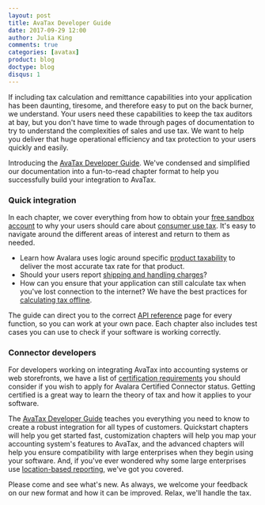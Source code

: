 ```yaml
---
layout: post
title: AvaTax Developer Guide
date: 2017-09-29 12:00
author: Julia King
comments: true
categories: [avatax]
product: blog
doctype: blog
disqus: 1
---
```

If including tax calculation and remittance capabilities into your application has been daunting, tiresome, and therefore easy to put on the back burner, we understand. Your users need these capabilities to keep the tax auditors at bay, but you don't have time to wade through pages of documentation to try to understand the complexities of sales and use tax. We want to help you deliver that huge operational efficiency and tax protection to your users quickly and easily. 

Introducing the <a href="/avatax/dev-guide/">AvaTax Developer Guide</a>.  We've condensed and simplified our documentation into a fun-to-read chapter format to help you successfully build your integration to AvaTax. 

<h3>Quick integration</h3>
In each chapter, we cover everything from how to obtain your <a href="/avatax/signup/">free sandbox account</a> to why your users should care about <a href="/avatax/dev-guide/consumer-use-tax/">consumer use tax</a>. It's easy to navigate around the different areas of interest and return to them as needed.
<ul class="normal">
    <li>Learn how Avalara uses logic around specific <a href="/avatax/dev-guide/product-taxability/">product taxability</a> to deliver the most accurate tax rate for that product. </li>
    <li>Should your users report <a href="/avatax/dev-guide/shipping-and-handling/">shipping and handling charges</a>?</li>
    <li>How can you ensure that your application can still calculate tax when you've lost connection to the internet? We have the best practices for <a href="/avatax/dev-guide/calculating-tax-offline/">calculating tax offline</a>.</li>
</ul>

The guide can direct you to the correct <a href="/api-reference/avatax/rest/v2/">API reference</a> page for every function, so you can work at your own pace. Each chapter also includes test cases you can use to check if your software is working correctly.

<h3>Connector developers</h3>

For developers working on integrating AvaTax into accounting systems or web storefronts, we have a list of <a href="/certification/avatax/use-tax/">certification requirements</a> you should consider if you wish to apply for Avalara Certified Connector status. Getting certified is a great way to learn the theory of tax and how it applies to your software.

The <a href="/avatax/dev-guide/getting-started-with-avatax/">AvaTax Developer Guide</a> teaches you everything you need to know to create a robust integration for all types of customers. Quickstart chapters will help you get started fast, customization chapters will help you map your accounting system's features to AvaTax, and the advanced chapters will help you ensure compatibility with large enterprises when they begin using your software. And, if you've ever wondered why some large enterprises use <a href="/avatax/dev-guide/locations/">location-based reporting</a>, we've got you covered.

Please come and see what's new. As always, we welcome your feedback on our new format and how it can be improved. Relax, we'll handle the tax.



